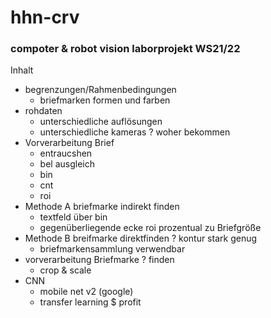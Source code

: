 # hhn-crv
<h3> compoter &amp; robot vision laborprojekt WS21/22 </h3>

Inhalt
- begrenzungen/Rahmenbedingungen
	- briefmarken formen und farben
- rohdaten
	- unterschiedliche auflösungen
	- unterschiedliche kameras
	? woher bekommen
- Vorverarbeitung Brief
	- entraucshen
	- bel ausgleich
	- bin
	- cnt
	- roi
- Methode A briefmarke indirekt finden
	- textfeld über bin
	- gegenüberliegende ecke roi prozentual zu Briefgröße
- Methode B breifmarke direktfinden
	? kontur stark genug
	- briefmarkensammlung verwendbar
- vorverarbeitung Briefmarke
	? finden
	- crop & scale
- CNN
	- mobile net v2 (google)
	- transfer learning
$ profit
